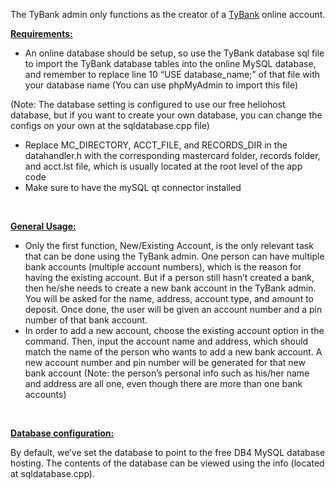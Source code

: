 <p>The TyBank admin only functions as the creator of a <a href="https://github.com/markytools/tybankonline">TyBank</a> online account.</p>
<p><span style="text-decoration: underline;"><strong>Requirements:</strong></span></p>
<ul>
<li>An online database should be setup, so use the TyBank database sql file to import the TyBank database tables into the online MySQL database, and remember to replace line 10 &ldquo;USE database_name;&rdquo; of that file with your database name (You can use phpMyAdmin to import this file)</li>
</ul>
<p>(Note: The database setting is configured to use our free heliohost database, but if you want to create your own database, you can change the configs on your own at the sqldatabase.cpp file)</p>
<ul>
<li>Replace MC_DIRECTORY, ACCT_FILE, and RECORDS_DIR in the datahandler.h with the corresponding mastercard folder, records folder, and acct.lst file, which is usually located at the root level of the app code</li>
<li>Make sure to have the mySQL qt connector installed</li>
</ul>
<p>&nbsp;</p>
<p><span style="text-decoration: underline;"><strong>General Usage:</strong></span></p>
<ul>
<li>Only the first function, New/Existing Account, is the only relevant task that can be done using the TyBank admin. One person can have multiple bank accounts (multiple account numbers), which is the reason for having the existing account. But if a person still hasn&rsquo;t created a bank, then he/she needs to create a new bank account in the TyBank admin. You will be asked for the name, address, account type, and amount to deposit. Once done, the user will be given an account number and a pin number of that bank account.</li>
<li>In order to add a new account, choose the existing account option in the command. Then, input the account name and address, which should match the name of the person who wants to add a new bank account. A new account number and pin number will be generated for that new bank account (Note: the person&rsquo;s personal info such as his/her name and address are all one, even though there are more than one bank accounts)</li>
</ul>
<p>&nbsp;</p>
<p><span style="text-decoration: underline;"><strong>Database configuration:</strong></span></p>
<p>By default, we&rsquo;ve set the database to point to the free DB4 MySQL database hosting. The contents of the database can be viewed using the info (located at sqldatabase.cpp).</p>
